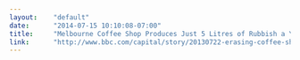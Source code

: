 ```yaml
---
layout:    "default"
date:      "2014-07-15 10:10:08-07:00"
title:     "Melbourne Coffee Shop Produces Just 5 Litres of Rubbish a Year"
link:      "http://www.bbc.com/capital/story/20130722-erasing-coffee-shop-waste"
---
```

